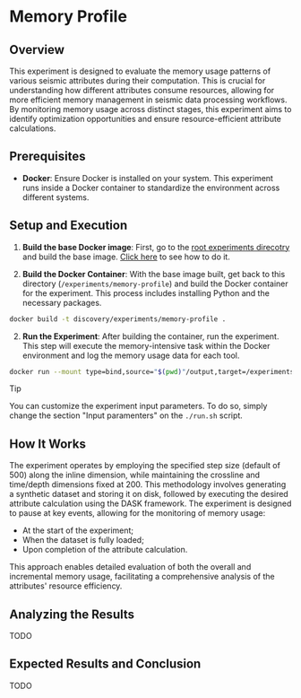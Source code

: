 # Memory Profile

## Overview

This experiment is designed to evaluate the memory usage patterns of various seismic attributes during their computation.
This is crucial for understanding how different attributes consume resources, allowing for more efficient memory management in seismic data processing workflows.
By monitoring memory usage across distinct stages, this experiment aims to identify optimization opportunities and ensure resource-efficient attribute calculations.

## Prerequisites

- **Docker**:
Ensure Docker is installed on your system.
This experiment runs inside a Docker container to standardize the environment across different systems.

## Setup and Execution

1. **Build the base Docker image**:
First, go to the [root experiments direcotry](../) and build the base image. [Click here](../README.md#building-the-base-docker-image) to see how to do it.

2. **Build the Docker Container**:
With the base image built, get back to this directory (`/experiments/memory-profile`) and build the Docker container for the experiment.
This process includes installing Python and the necessary packages.

```bash
docker build -t discovery/experiments/memory-profile .
```

2. **Run the Experiment**:
After building the container, run the experiment.
This step will execute the memory-intensive task within the Docker environment and log the memory usage data for each tool.

```bash
docker run --mount type=bind,source="$(pwd)"/output,target=/experiments/memory-profile/output --rm discovery/experiments/memory-profile
```

> [!TIP]
> You can customize the experiment input parameters.
> To do so, simply change the section "Input paramenters" on the `./run.sh` script.

## How It Works

The experiment operates by employing the specified step size (default of 500) along the inline dimension, while maintaining the crossline and time/depth dimensions fixed at 200.
This methodology involves generating a synthetic dataset and storing it on disk, followed by executing the desired attribute calculation using the DASK framework.
The experiment is designed to pause at key events, allowing for the monitoring of memory usage:

- At the start of the experiment;
- When the dataset is fully loaded;
- Upon completion of the attribute calculation.

This approach enables detailed evaluation of both the overall and incremental memory usage, facilitating a comprehensive analysis of the attributes' resource efficiency.

## Analyzing the Results

TODO

## Expected Results and Conclusion

TODO